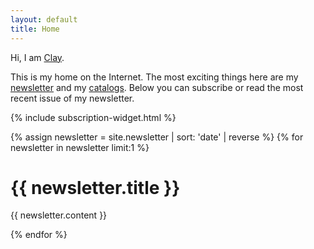 ```yaml
---
layout: default
title: Home
---
```

<p class="intro">Hi, I am <a href="/about">Clay</a>.</p>

<p>This is my home on the Internet. The most exciting things here are my <a href="/newsletter">newsletter</a> and my <a href="/catalogs">catalogs</a>. Below you can subscribe or read the most recent issue of my newsletter.</p>
{% include subscription-widget.html %}

{% assign newsletter = site.newsletter | sort: 'date' | reverse %}
{% for newsletter in newsletter limit:1  %}
  <h1>{{ newsletter.title }}</h1>
  <p>{{ newsletter.content }}</p>
{% endfor %}
